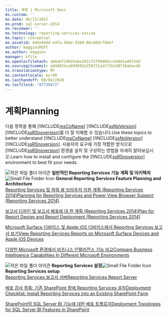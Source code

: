 ```yaml
---
title: 계획 | Microsoft Docs
ms.custom: ''
ms.date: 06/13/2017
ms.prod: sql-server-2014
ms.reviewer: ''
ms.technology: reporting-services-native
ms.topic: conceptual
ms.assetid: 4dde9d4d-e4fa-4bbe-91b0-0bcb0dc7dde7
author: maggiesMSFT
ms.author: maggies
manager: kfile
ms.openlocfilehash: ab8abf29b93a6e282cf2f99d68cc448d1a4073dd
ms.sourcegitcommit: ad4d92dce894592a259721a1571b1d8736abacdb
ms.translationtype: MT
ms.contentlocale: ko-KR
ms.lasthandoff: 08/04/2020
ms.locfileid: "87739472"
---
```

# <a name="planning"></a><span data-ttu-id="74439-102">계획</span><span class="sxs-lookup"><span data-stu-id="74439-102">Planning</span></span>
  <span data-ttu-id="74439-103">다음 항목을 통해 [!INCLUDE[msCoName](../includes/msconame-md.md)] [!INCLUDE[ssNoVersion](../includes/ssnoversion-md.md)] [!INCLUDE[ssRSnoversion](../includes/ssrsnoversion-md.md)]를 더 잘 이해할 수 있습니다.</span><span class="sxs-lookup"><span data-stu-id="74439-103">Use these topics to better understand [!INCLUDE[msCoName](../includes/msconame-md.md)] [!INCLUDE[ssNoVersion](../includes/ssnoversion-md.md)] [!INCLUDE[ssRSnoversion](../includes/ssrsnoversion-md.md)].</span></span> <span data-ttu-id="74439-104">사용자의 요구에 가장 적합한 방식으로 [!INCLUDE[ssRSnoversion](../includes/ssrsnoversion-md.md)] 환경을 설치 및 구성하는 방법을 자세히 알아보십시오.</span><span class="sxs-lookup"><span data-stu-id="74439-104">Learn how to install and configure the [!INCLUDE[ssRSnoversion](../includes/ssrsnoversion-md.md)] environment to best fit your needs.</span></span>  
  
 <span data-ttu-id="74439-105">![작은 파일 폴더 아이콘](../../2014/integration-services/media/filefolder-small.gif "작은 파일 폴더 아이콘") **일반적인 Reporting Services 기능 계획 및 아키텍처**</span><span class="sxs-lookup"><span data-stu-id="74439-105">![Small File Folder Icon](../../2014/integration-services/media/filefolder-small.gif "Small File Folder Icon") **General Reporting Services Feature Planning and Architecture**</span></span>  
 [<span data-ttu-id="74439-106">Reporting Services 및 파워 뷰 브라우저 지원 계획 &#40;Reporting Services 2014&#41;</span><span class="sxs-lookup"><span data-stu-id="74439-106">Planning for Reporting Services and Power View Browser Support &#40;Reporting Services 2014&#41;</span></span>](../../2014/reporting-services/browser-support-for-reporting-services-and-power-view.md)  
  
 [<span data-ttu-id="74439-107">보고서 디자인 및 보고서 배포에 대 한 계획 &#40;Reporting Services 2014&#41;</span><span class="sxs-lookup"><span data-stu-id="74439-107">Plan for Report Design and Report Deployment &#40;Reporting Services 2014&#41;</span></span>](plan-for-report-design-and-report-deployment-reporting-services.md)  
  
 [<span data-ttu-id="74439-108">Microsoft Surface 디바이스 및 Apple iOS 디바이스에서 Reporting Services 보고서 보기</span><span class="sxs-lookup"><span data-stu-id="74439-108">View Reporting Services Reports on Microsoft Surface Devices and  Apple iOS Devices</span></span>](../../2014/reporting-services/view-reporting-services-reports-surface-ios-devices.md)  
  
 [<span data-ttu-id="74439-109">다양한 Microsoft 환경에서 비즈니스 인텔리전스 기능 비교</span><span class="sxs-lookup"><span data-stu-id="74439-109">Compare Business Intelligence Capabilities In Different Microsoft Environments</span></span>](../../2014/reporting-services/compare-business-intelligence-capabilities-in-different-microsoft-environments.md)  
  
 <span data-ttu-id="74439-110">![작은 파일 폴더 아이콘](../../2014/integration-services/media/filefolder-small.gif "작은 파일 폴더 아이콘") **Reporting Services 설정**</span><span class="sxs-lookup"><span data-stu-id="74439-110">![Small File Folder Icon](../../2014/integration-services/media/filefolder-small.gif "Small File Folder Icon") **Reporting Services setup**</span></span>  
 [<span data-ttu-id="74439-111">Reporting Services 보고서 서버</span><span class="sxs-lookup"><span data-stu-id="74439-111">Reporting Services Report Server</span></span>](../../2014/reporting-services/reporting-services-report-server.md)  
  
 [<span data-ttu-id="74439-112">배포 검사 목록: 기존 SharePoint 팜에 Reporting Services 설치</span><span class="sxs-lookup"><span data-stu-id="74439-112">Deployment Checklist: Install Reporting Services into an Existing SharePoint Farm</span></span>](../../2014/sql-server/install/deployment-checklist-install-reporting-services-existing-sharepoint-farm.md)  
  
 [<span data-ttu-id="74439-113">SharePoint의 SQL Server BI 기능에 대한 배포 토폴로지</span><span class="sxs-lookup"><span data-stu-id="74439-113">Deployment Topologies for SQL Server BI Features in SharePoint</span></span>](../sql-server/install/deployment-topologies-for-sql-server-bi-features-in-sharepoint.md)    
  
  
